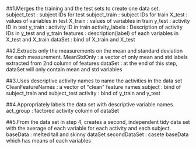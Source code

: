 ##1.Merges the training and the test sets to create one data set.
subject_test : subject IDs for test
subject_train : subject IDs for train
X_test : values of variables in test
X_train : values of variables in train
y_test : activity ID in test
y_train : activity ID in train
activity_labels : Description of activity IDs in y_test and y_train
features : description(label) of each variables in X_test and X_train
dataSet : bind of X_train and X_test

##2.Extracts only the measurements on the mean and standard deviation for each measurement.
MeanStdOnly : a vector of only mean and std labels extracted from 2nd column of features
dataSet : at the end of this step, dataSet will only contain mean and std variables

##3.Uses descriptive activity names to name the activities in the data set
CleanFeatureNames : a vector of "clean" feature names
subject : bind of subject_train and subject_test
activity : bind of y_train and y_test

##4.Appropriately labels the data set with descriptive variable names.
act_group : factored activity column of dataSet

##5.From the data set in step 4, creates a second, independent tidy data set with the average of each variable for each activity and each subject.
baseData : melted tall and skinny dataSet
secondDataSet : casete baseData which has means of each variables
